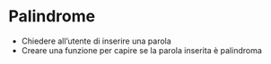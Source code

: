 # Palindrome

- Chiedere all’utente di inserire una parola
- Creare una funzione per capire se la parola inserita è palindroma
